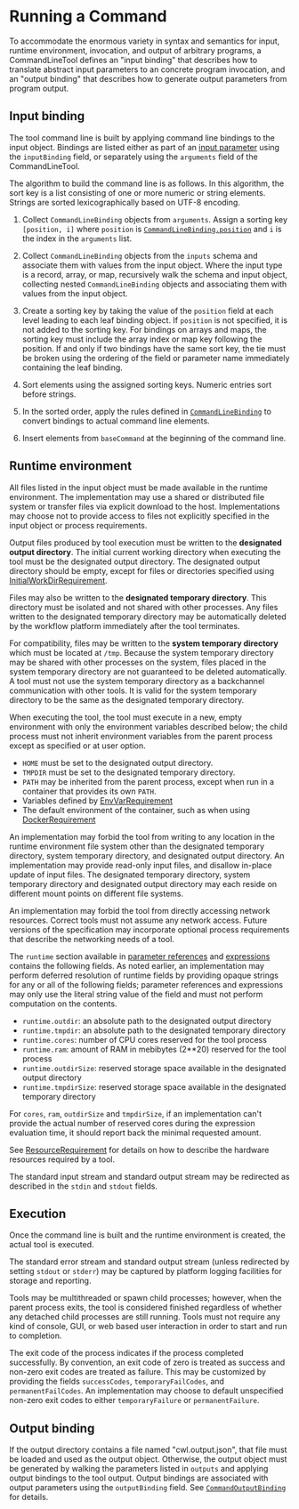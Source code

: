 # Running a Command

To accommodate the enormous variety in syntax and semantics for input, runtime
environment, invocation, and output of arbitrary programs, a CommandLineTool
defines an "input binding" that describes how to translate abstract input
parameters to an concrete program invocation, and an "output binding" that
describes how to generate output parameters from program output.

## Input binding

The tool command line is built by applying command line bindings to the
input object.  Bindings are listed either as part of an [input
parameter](#CommandInputParameter) using the `inputBinding` field, or
separately using the `arguments` field of the CommandLineTool.

The algorithm to build the command line is as follows.  In this algorithm,
the sort key is a list consisting of one or more numeric or string
elements.  Strings are sorted lexicographically based on UTF-8 encoding.

  1. Collect `CommandLineBinding` objects from `arguments`.  Assign a sorting
  key `[position, i]` where `position` is
  [`CommandLineBinding.position`](#CommandLineBinding) and `i`
  is the index in the `arguments` list.

  2. Collect `CommandLineBinding` objects from the `inputs` schema and
  associate them with values from the input object.  Where the input type
  is a record, array, or map, recursively walk the schema and input object,
  collecting nested `CommandLineBinding` objects and associating them with
  values from the input object.

  3. Create a sorting key by taking the value of the `position` field at
  each level leading to each leaf binding object.  If `position` is not
  specified, it is not added to the sorting key.  For bindings on arrays
  and maps, the sorting key must include the array index or map key
  following the position.  If and only if two bindings have the same sort
  key, the tie must be broken using the ordering of the field or parameter
  name immediately containing the leaf binding.

  4. Sort elements using the assigned sorting keys.  Numeric entries sort
  before strings.

  5. In the sorted order, apply the rules defined in
  [`CommandLineBinding`](#CommandLineBinding) to convert bindings to actual
  command line elements.

  6. Insert elements from `baseCommand` at the beginning of the command
  line.

## Runtime environment

All files listed in the input object must be made available in the runtime
environment.  The implementation may use a shared or distributed file
system or transfer files via explicit download to the host.  Implementations
may choose not to provide access to files not explicitly specified in the input
object or process requirements.

Output files produced by tool execution must be written to the
**designated output directory**.  The initial current working
directory when executing the tool must be the designated output
directory.  The designated output directory should be empty, except
for files or directories specified using
[InitialWorkDirRequirement](InitialWorkDirRequirement).

Files may also be written to the **designated temporary directory**.  This
directory must be isolated and not shared with other processes.  Any files
written to the designated temporary directory may be automatically deleted by
the workflow platform immediately after the tool terminates.

For compatibility, files may be written to the **system temporary directory**
which must be located at `/tmp`.  Because the system temporary directory may be
shared with other processes on the system, files placed in the system temporary
directory are not guaranteed to be deleted automatically.  A tool
must not use the system temporary directory as a backchannel communication with
other tools.  It is valid for the system temporary directory to be the same as
the designated temporary directory.

When executing the tool, the tool must execute in a new, empty environment
with only the environment variables described below; the child process must
not inherit environment variables from the parent process except as
specified or at user option.

  * `HOME` must be set to the designated output directory.
  * `TMPDIR` must be set to the designated temporary directory.
  * `PATH` may be inherited from the parent process, except when run in a
    container that provides its own `PATH`.
  * Variables defined by [EnvVarRequirement](#EnvVarRequirement)
  * The default environment of the container, such as when using
    [DockerRequirement](#DockerRequirement)

An implementation may forbid the tool from writing to any location in the
runtime environment file system other than the designated temporary directory,
system temporary directory, and designated output directory.  An implementation
may provide read-only input files, and disallow in-place update of input files.
The designated temporary directory, system temporary directory and designated
output directory may each reside on different mount points on different file
systems.

An implementation may forbid the tool from directly accessing network
resources.  Correct tools must not assume any network access.  Future versions
of the specification may incorporate optional process requirements that
describe the networking needs of a tool.

The `runtime` section available in [parameter references](#Parameter_references)
and [expressions](#Expressions) contains the following fields.  As noted
earlier, an implementation may perform deferred resolution of runtime fields by providing
opaque strings for any or all of the following fields; parameter references
and expressions may only use the literal string value of the field and must
not perform computation on the contents.

  * `runtime.outdir`: an absolute path to the designated output directory
  * `runtime.tmpdir`: an absolute path to the designated temporary directory
  * `runtime.cores`:  number of CPU cores reserved for the tool process
  * `runtime.ram`:    amount of RAM in mebibytes (2\*\*20) reserved for the tool process
  * `runtime.outdirSize`: reserved storage space available in the designated output directory
  * `runtime.tmpdirSize`: reserved storage space available in the designated temporary directory

For `cores`, `ram`, `outdirSize` and `tmpdirSize`, if an implementation can't
provide the actual number of reserved cores during the expression evaluation time,
it should report back the minimal requested amount.

See [ResourceRequirement](#ResourceRequirement) for details on how to
describe the hardware resources required by a tool.

The standard input stream and standard output stream may be redirected as
described in the `stdin` and `stdout` fields.

## Execution

Once the command line is built and the runtime environment is created, the
actual tool is executed.

The standard error stream and standard output stream (unless redirected by
setting `stdout` or `stderr`) may be captured by platform logging facilities
for storage and reporting.

Tools may be multithreaded or spawn child processes; however, when the
parent process exits, the tool is considered finished regardless of whether
any detached child processes are still running.  Tools must not require any
kind of console, GUI, or web based user interaction in order to start and
run to completion.

The exit code of the process indicates if the process completed
successfully.  By convention, an exit code of zero is treated as success
and non-zero exit codes are treated as failure.  This may be customized by
providing the fields `successCodes`, `temporaryFailCodes`, and
`permanentFailCodes`.  An implementation may choose to default unspecified
non-zero exit codes to either `temporaryFailure` or `permanentFailure`.

## Output binding

If the output directory contains a file named "cwl.output.json", that file
must be loaded and used as the output object.  Otherwise, the output object
must be generated by walking the parameters listed in `outputs` and
applying output bindings to the tool output.  Output bindings are
associated with output parameters using the `outputBinding` field.  See
[`CommandOutputBinding`](#CommandOutputBinding) for details.

